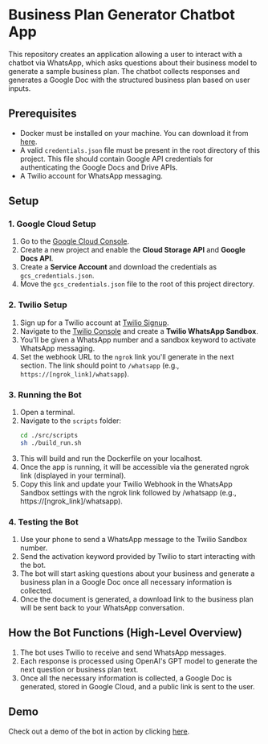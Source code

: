 # Business Plan Generator Chatbot App

This repository creates an application allowing a user to interact with a chatbot via WhatsApp, which asks questions about their business model to generate a sample business plan. The chatbot collects responses and generates a Google Doc with the structured business plan based on user inputs.

## Prerequisites

- Docker must be installed on your machine. You can download it from [here](https://www.docker.com/get-started).
- A valid `credentials.json` file must be present in the root directory of this project. This file should contain Google API credentials for authenticating the Google Docs and Drive APIs.
- A Twilio account for WhatsApp messaging.

## Setup

### 1. Google Cloud Setup

1. Go to the [Google Cloud Console](https://console.cloud.google.com/).
2. Create a new project and enable the **Cloud Storage API** and **Google Docs API**.
3. Create a **Service Account** and download the credentials as `gcs_credentials.json`.
4. Move the `gcs_credentials.json` file to the root of this project directory.

### 2. Twilio Setup

1. Sign up for a Twilio account at [Twilio Signup](https://www.twilio.com/try-twilio).
2. Navigate to the [Twilio Console](https://www.twilio.com/console) and create a **Twilio WhatsApp Sandbox**.
3. You'll be given a WhatsApp number and a sandbox keyword to activate WhatsApp messaging.
4. Set the webhook URL to the `ngrok` link you'll generate in the next section. The link should point to `/whatsapp` (e.g., `https://[ngrok_link]/whatsapp`).

### 3. Running the Bot

1. Open a terminal.
2. Navigate to the `scripts` folder:
   ```bash
   cd ./src/scripts
   sh ./build_run.sh
3. This will build and run the Dockerfile on your localhost.
4. Once the app is running, it will be accessible via the generated ngrok link (displayed in your terminal).
5. Copy this link and update your Twilio Webhook in the WhatsApp Sandbox settings with the ngrok link followed by /whatsapp (e.g., https://[ngrok_link]/whatsapp).

### 4. Testing the Bot
1.  Use your phone to send a WhatsApp message to the Twilio Sandbox number.
2.  Send the activation keyword provided by Twilio to start interacting with the bot.
3.  The bot will start asking questions about your business and generate a business plan in a Google Doc once all necessary information is collected.
4.  Once the document is generated, a download link to the business plan will be sent back to your WhatsApp conversation.

## How the Bot Functions (High-Level Overview)
1.  The bot uses Twilio to receive and send WhatsApp messages.
2.  Each response is processed using OpenAI's GPT model to generate the next question or business plan text.
3.  Once all the necessary information is collected, a Google Doc is generated, stored in Google Cloud, and a public link is sent to the user.

## Demo
Check out a demo of the bot in action by clicking [here](https://youtu.be/628mz4JronE).